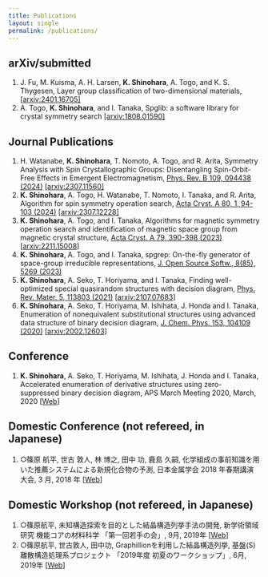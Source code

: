 ```yaml
---
title: Publications
layout: single
permalink: /publications/
---
```


## arXiv/submitted

1. J. Fu, M. Kuisma, A. H. Larsen, **K. Shinohara**, A. Togo, and K. S. Thygesen, Layer group classification of two-dimensional materials, [[arxiv:2401.16705]](https://arxiv.org/abs/2401.16705)
1. A. Togo, **K. Shinohara**, and I. Tanaka, Spglib: a software library for crystal symmetry search [[arxiv:1808.01590]](https://arxiv.org/abs/1808.01590)

## Journal Publications

1. H. Watanabe, **K. Shinohara**, T. Nomoto, A. Togo, and R. Arita, Symmetry Analysis with Spin Crystallographic Groups: Disentangling Spin-Orbit-Free Effects in Emergent Electromagnetism, [Phys. Rev. B 109, 094438 (2024)](https://journals.aps.org/prb/abstract/10.1103/PhysRevB.109.094438) [[arxiv:2307.11560]](https://arxiv.org/abs/2307.11560)
1. **K. Shinohara**, A. Togo, H. Watanabe, T. Nomoto, I. Tanaka, and R. Arita, Algorithm for spin symmetry operation search, [Acta Cryst. A 80, 1, 94-103 (2024)](https://scripts.iucr.org/cgi-bin/paper?S2053273323009257) [[arxiv:2307.12228]](https://arxiv.org/abs/2307.12228)
1. **K. Shinohara**, A. Togo, and I. Tanaka, Algorithms for magnetic symmetry operation search and identification of magnetic space group from magnetic crystal structure, [Acta Cryst. A 79, 390-398 (2023)](http://scripts.iucr.org/cgi-bin/paper?ib5114) [[arxiv:2211.15008](https://arxiv.org/abs/2211.15008)]
1. **K. Shinohara**, A. Togo, and I. Tanaka, spgrep: On-the-fly generator of space-group irreducible representations, [J. Open Source Softw., 8(85), 5269 (2023)](https://joss.theoj.org/papers/10.21105/joss.05269)
1. **K. Shinohara**, A. Seko, T. Horiyama, and I. Tanaka, Finding well-optimized special quasirandom structures with decision diagram, [Phys. Rev. Mater. 5, 113803 (2021)](https://journals.aps.org/prmaterials/abstract/10.1103/PhysRevMaterials.5.113803) [[arxiv:2107.07683](https://arxiv.org/abs/2107.07683)]
1. **K. Shinohara**, A. Seko, T. Horiyama, M. Ishihata, J. Honda and I. Tanaka, Enumeration of nonequivalent substitutional structures using advanced data structure of binary decision diagram, [J. Chem. Phys. 153, 104109 (2020)](https://aip.scitation.org/doi/10.1063/5.0021663) [[arxiv:2002.12603](https://arxiv.org/abs/2002.12603)]

## Conference
1. **K. Shinohara**, A. Seko, T. Horiyama, M. Ishihata, J. Honda and I. Tanaka, Accelerated enumeration of derivative structures using zero-suppressed binary decision diagram, APS March Meeting 2020, March, 2020 [[Web](http://meetings.aps.org/Meeting/MAR20/Session/X43.7)]

## Domestic Conference (not refereed, in Japanese)
1. ○篠原 航平, 世古 敦人, 林 博之, 田中 功, 鹿島 久嗣, 化学組成の事前知識を用いた推薦システムによる新規化合物の予測, 日本金属学会 2018 年春期講演大会, 3 月, 2018 年 [[Web](https://jim.or.jp/MEETINGS/2018_spr/program/src/session.php?code=C311&lang=ja)]

## Domestic Workshop (not refereed, in Japanese)
1. ○篠原航平, 未知構造探索を目的とした結晶構造列挙手法の開発, 新学術領域研究 機能コアの材料科学 「第一回若手の会」, 9月, 2019年 [[Web](https://www.core.mp.pse.nagoya-u.ac.jp/topics/post-152/)]
1. ○篠原航平, 世古敦人, 田中功, Graphillionを利用した結晶構造列挙, 基盤(S) 離散構造処理系プロジェクト 「2019年度 初夏のワークショップ」, 6月, 2019年 [[Web](http://www-erato.ist.hokudai.ac.jp/html/php/sub_html.php?id=53)]
